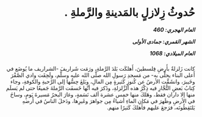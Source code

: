 <h1 dir="rtl">حُدوثُ زِلازلٍ بالمَدينةِ والرَّملةِ  .</h1>

<h5 dir="rtl">العام الهجري:  460

الشهر القمري: جمادى الأولى

العام الميلادي: 1068</h5>

<p dir="rtl">كانت زَلزلةٌ بأَرضِ فِلسطينَ، أَهلكَت بَلدَ الرَّملةِ، ورَمَت شَراريفَ -الشراريف ما يُوضَع في أَعلى البناء يحلَّى به- من مَسجدِ رَسولِ الله صلَّى الله عليه وسلَّم، ولَحِقَت وادي الصَّفْرَ وخَيبرَ، وانشَقَّت الأرضُ عن كُنوزٍ كَثيرةٍ مِن المالِ، وبَلغَ حِسُّها إلى الرَّحبةِ والكوفةِ، وجاء كِتابُ بَعضِ التُّجَّارِ فيه ذِكْرُ هذه الزَّلزلةِ، وذَكرَ فيه أنَّها خَسفَت الرَّملةَ جَميعًا حتى لم يَسلَم منها إلا داران فقط، وهَلكَ منها خمس عشرة ألف نَسَمةٍ، وغارَ البحرُ مَسيرةَ يَومٍ، وساخَ في الأرضِ وظَهرَ في مَكانِ الماءِ أشياءُ مِن جواهرَ وغَيرِها، ودَخلَ الناسُ في أَرضهِ يَلتَقِطُونَه، فرَجعَ عليهم فأَهلكَ كَثيرًا منهم.</p></br>
